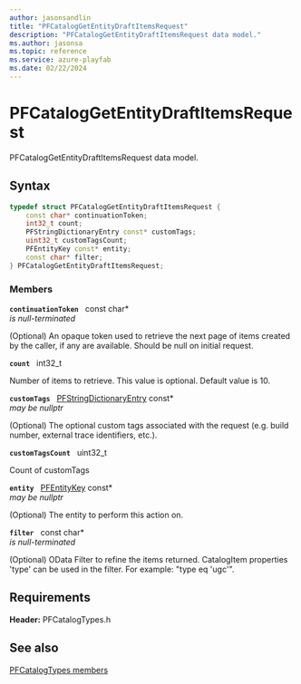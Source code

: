 ```yaml
---
author: jasonsandlin
title: "PFCatalogGetEntityDraftItemsRequest"
description: "PFCatalogGetEntityDraftItemsRequest data model."
ms.author: jasonsa
ms.topic: reference
ms.service: azure-playfab
ms.date: 02/22/2024
---
```


# PFCatalogGetEntityDraftItemsRequest  

PFCatalogGetEntityDraftItemsRequest data model.  

## Syntax  
  
```cpp
typedef struct PFCatalogGetEntityDraftItemsRequest {  
    const char* continuationToken;  
    int32_t count;  
    PFStringDictionaryEntry const* customTags;  
    uint32_t customTagsCount;  
    PFEntityKey const* entity;  
    const char* filter;  
} PFCatalogGetEntityDraftItemsRequest;  
```
  
### Members  
  
**`continuationToken`** &nbsp; const char*  
*is null-terminated*  
  
(Optional) An opaque token used to retrieve the next page of items created by the caller, if any are available. Should be null on initial request.
  
**`count`** &nbsp; int32_t  
  
Number of items to retrieve. This value is optional. Default value is 10.
  
**`customTags`** &nbsp; [PFStringDictionaryEntry](../../pftypes/structs/pfstringdictionaryentry.md) const*  
*may be nullptr*  
  
(Optional) The optional custom tags associated with the request (e.g. build number, external trace identifiers, etc.).
  
**`customTagsCount`** &nbsp; uint32_t  
  
Count of customTags
  
**`entity`** &nbsp; [PFEntityKey](../../pftypes/structs/pfentitykey-c.md) const*  
*may be nullptr*  
  
(Optional) The entity to perform this action on.
  
**`filter`** &nbsp; const char*  
*is null-terminated*  
  
(Optional) OData Filter to refine the items returned. CatalogItem properties 'type' can be used in the filter. For example: "type eq 'ugc'".
  
  
## Requirements  
  
**Header:** PFCatalogTypes.h
  
## See also  
[PFCatalogTypes members](../pfcatalogtypes_members.md)  

  
  
